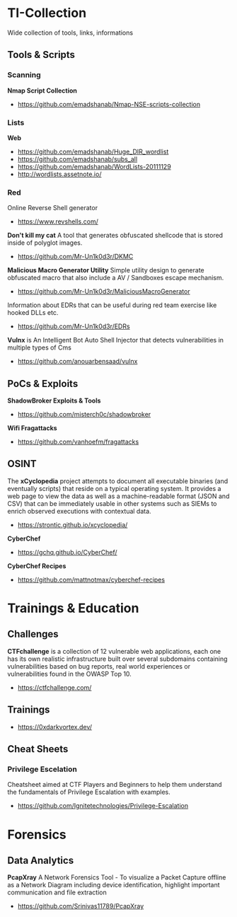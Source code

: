 # TI-Collection
Wide collection of tools, links, informations

## Tools & Scripts
### Scanning
**Nmap Script Collection**
- https://github.com/emadshanab/Nmap-NSE-scripts-collection

### Lists
**Web**
- https://github.com/emadshanab/Huge_DIR_wordlist
- https://github.com/emadshanab/subs_all
- https://github.com/emadshanab/WordLists-20111129
- http://wordlists.assetnote.io/

### Red
Online Reverse Shell generator
- https://www.revshells.com/

**Don't kill my cat** 
A tool that generates obfuscated shellcode that is stored inside of polyglot images. 
- https://github.com/Mr-Un1k0d3r/DKMC


**Malicious Macro Generator Utility**
Simple utility design to generate obfuscated macro that also include a AV / Sandboxes escape mechanism.
- https://github.com/Mr-Un1k0d3r/MaliciousMacroGenerator

Information about EDRs that can be useful during red team exercise like hooked DLLs etc.
- https://github.com/Mr-Un1k0d3r/EDRs

**Vulnx** is An Intelligent Bot Auto Shell Injector that detects vulnerabilities in multiple types of Cms
- https://github.com/anouarbensaad/vulnx



## PoCs & Exploits
**ShadowBroker Exploits & Tools**
- https://github.com/misterch0c/shadowbroker

**Wifi Fragattacks**
- https://github.com/vanhoefm/fragattacks

## OSINT
The **xCyclopedia** project attempts to document all executable binaries (and eventually scripts) that reside on a typical operating system. It provides a web page to view the data as well as a machine-readable format (JSON and CSV) that can be immediately usable in other systems such as SIEMs to enrich observed executions with contextual data.
- https://strontic.github.io/xcyclopedia/

**CyberChef**
- https://gchq.github.io/CyberChef/

**CyberChef Recipes**
- https://github.com/mattnotmax/cyberchef-recipes

# Trainings & Education

## Challenges
**CTFchallenge** is a collection of 12 vulnerable web applications, each one has its own realistic infrastructure built over several subdomains containing vulnerabilities based on bug reports, real world experiences or vulnerabilities found in the OWASP Top 10.
- https://ctfchallenge.com/


## Trainings

- https://0xdarkvortex.dev/

## Cheat Sheets

### Privilege Escelation
Cheatsheet aimed at CTF Players and Beginners to help them understand the fundamentals of Privilege Escalation with examples.
- https://github.com/Ignitetechnologies/Privilege-Escalation

# Forensics
## Data Analytics
**PcapXray**
A Network Forensics Tool - To visualize a Packet Capture offline as a Network Diagram including device identification, highlight important communication and file extraction
- https://github.com/Srinivas11789/PcapXray

